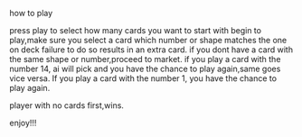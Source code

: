 how to play

press play to select how many cards you want to start with
begin to play,make sure you select a card which number or shape matches the one on deck failure to do so results in an extra card.
if you dont have a card with the same shape or number,proceed to market.
if you play a card with the number 14, ai will pick and you have the chance to play again,same goes vice versa.
If you play a card with the number 1, you have the chance to play again.

player with no cards first,wins.

enjoy!!!
